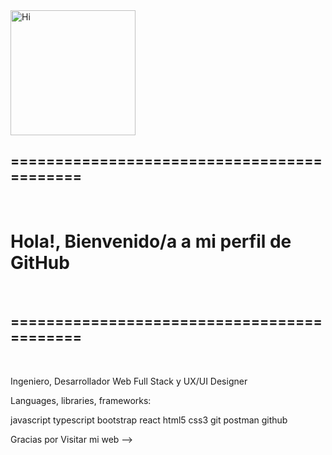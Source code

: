 
<div id="header" aling ="center" dir="auto">
    <img src="https://media4.giphy.com/media/v1.Y2lkPTc5MGI3NjExMzU2YTQ3MjVhY2E4ZDI3NzhiMGMyMjE2ZGU1OWQ4YTBkMTMxMmRiYiZjdD1n/HOh1tBgpWqtvC9GMD2/giphy.gif" alt="Hi" width="200" aling ="center" dir="auto">
    <h2 aling ="center" dir="auto">===========================================</h2><br>
    <h1 aling ="center" dir="auto">Hola!, Bienvenido/a a mi perfil de GitHub</h1><br>
    <h2 aling ="center" dir="auto">===========================================</h2><br>
</div>


Ingeniero, Desarrollador Web Full Stack y UX/UI Designer

Languages, libraries, frameworks:

javascript typescript bootstrap react html5 css3 git postman github 

Gracias por Visitar mi web
-->
